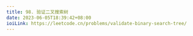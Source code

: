 ```yaml
---
title: 98. 验证二叉搜索树
date: 2023-06-05T18:39:42+08:00
ioiLink: https://leetcode.cn/problems/validate-binary-search-tree/
---
```

